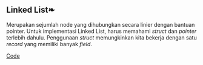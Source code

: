 <h2>Linked List❧</h2>

Merupakan sejumlah node yang dihubungkan secara linier dengan bantuan pointer.
Untuk implementasi Linked List, harus memahami <i>struct</i> dan <i>pointer</i> terlebih dahulu.
Penggunaan <i>struct</i> memungkinkan kita bekerja dengan satu <i>record</i> yang memiliki banyak <i>field</i>.

<a href="https://github.com/desyderian/ASD/blob/main/linked%20list/link%20listed.c">Code</a>
